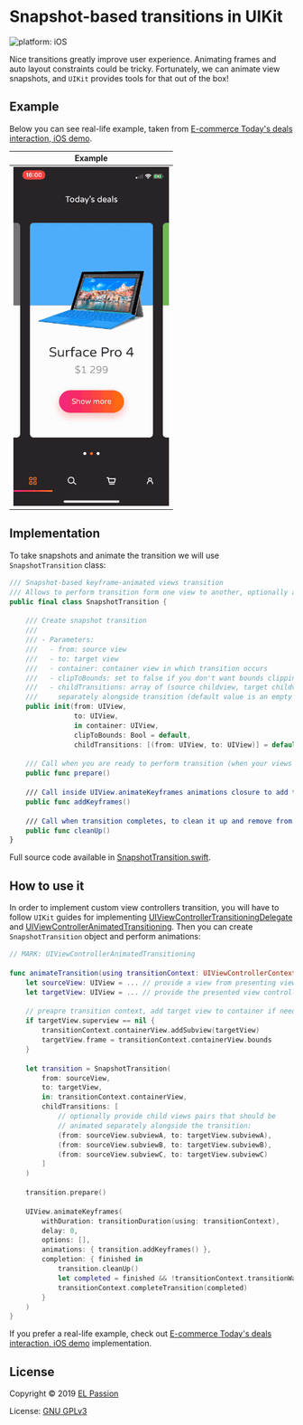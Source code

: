 # Snapshot-based transitions in UIKit

![platform: iOS](https://img.shields.io/badge/platform-iOS-blue.svg)

Nice transitions greatly improve user experience. Animating frames and auto layout constraints could be tricky. Fortunately, we can animate view snapshots, and `UIKit` provides tools for that out of the box!

## Example

Below you can see real-life example, taken from [E-commerce Today's deals interaction, iOS demo](https://github.com/elpassion/ecommerce-ios-demo).

|Example|
|:-:|
|![Preview](preview.gif)|

## Implementation

To take snapshots and animate the transition we will use `SnapshotTransition` class: 

```swift
/// Snapshot-based keyframe-animated views transition
/// Allows to perform transition form one view to another, optionally animating child views
public final class SnapshotTransition {

    /// Create snapshot transition
    ///
    /// - Parameters:
    ///   - from: source view
    ///   - to: target view
    ///   - container: container view in which transition occurs
    ///   - clipToBounds: set to false if you don't want bounds clipping (default value is true)
    ///   - childTransitions: array of (source childview, target childview) tuples that should be animated
    ///     separately alongside transition (default value is an empty array)
    public init(from: UIView, 
        	    to: UIView, 
                in container: UIView, 
                clipToBounds: Bool = default, 
                childTransitions: [(from: UIView, to: UIView)] = default)

    /// Call when you are ready to perform transition (when your views are layed out etc.)
    public func prepare()

    /// Call inside UIView.animateKeyframes animations closure to add transition animation keyframes
    public func addKeyframes()

    /// Call when transition completes, to clean it up and remove from container view
    public func cleanUp()
}
```

Full source code available in [SnapshotTransition.swift](SnapshotTransition.swift).

## How to use it

In order to implement custom view controllers transition, you will have to follow `UIKit` guides for implementing [UIViewControllerTransitioningDelegate](https://developer.apple.com/documentation/uikit/uiviewcontrollertransitioningdelegate) and [UIViewControllerAnimatedTransitioning](https://developer.apple.com/documentation/uikit/uiviewcontrolleranimatedtransitioning). Then you can create `SnapshotTransition` object and perform animations:

```swift
// MARK: UIViewControllerAnimatedTransitioning

func animateTransition(using transitionContext: UIViewControllerContextTransitioning) {
    let sourceView: UIView = ... // provide a view from presenting view controller
    let targetView: UIView = ... // provide the presented view controller's view

    // preapre transition context, add target view to container if needed
    if targetView.superview == nil {
        transitionContext.containerView.addSubview(targetView)
        targetView.frame = transitionContext.containerView.bounds
    }

    let transition = SnapshotTransition(
        from: sourceView, 
        to: targetView,
        in: transitionContext.containerView,
        childTransitions: [
            // optionally provide child views pairs that should be 
            // animated separately alongside the transition:
            (from: sourceView.subviewA, to: targetView.subviewA),
            (from: sourceView.subviewB, to: targetView.subviewB),
            (from: sourceView.subviewC, to: targetView.subviewC)
        ]
    )

    transition.prepare()

    UIView.animateKeyframes(
        withDuration: transitionDuration(using: transitionContext),
        delay: 0,
        options: [],
        animations: { transition.addKeyframes() },
        completion: { finished in
            transition.cleanUp()
            let completed = finished && !transitionContext.transitionWasCancelled
            transitionContext.completeTransition(completed)
        }
    )
}
```

If you prefer a real-life example, check out [E-commerce Today's deals interaction, iOS demo](https://github.com/elpassion/ecommerce-ios-demo) implementation.

## License

Copyright © 2019 [EL Passion](https://www.elpassion.com)

License: [GNU GPLv3](../LICENSE)
